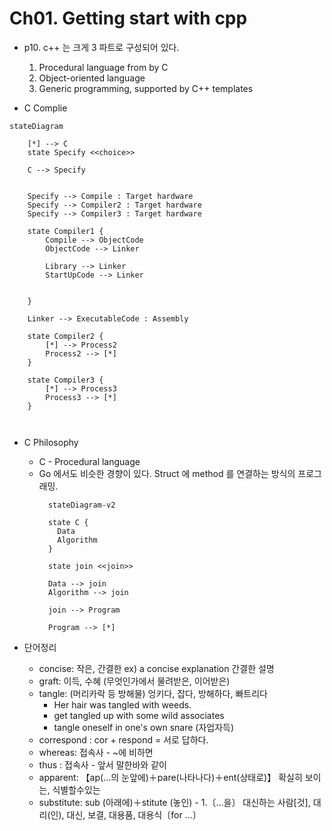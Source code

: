 # Ch01. Getting start with cpp

* p10. c++ 는 크게 3 파트로 구성되어 있다.
    1. Procedural language from by C
    2. Object-oriented language
    3. Generic programming, supported by C++ templates

* C Complie

~~~ mermaid
stateDiagram

    [*] --> C
    state Specify <<choice>>
    
    C --> Specify
   
    
    Specify --> Compile : Target hardware
    Specify --> Compiler2 : Target hardware
    Specify --> Compiler3 : Target hardware
    
    state Compiler1 {
        Compile --> ObjectCode
        ObjectCode --> Linker
        
        Library --> Linker
        StartUpCode --> Linker
        
        
    }
    
    Linker --> ExecutableCode : Assembly
    
    state Compiler2 {
        [*] --> Process2
        Process2 --> [*]
    }
    
    state Compiler3 {
        [*] --> Process3
        Process3 --> [*]
    }
    
  

~~~

* C Philosophy
    * C - Procedural language
    * Go 에서도 비슷한 경향이 있다. Struct 에 method 를 연결하는 방식의 프로그래밍.
      ~~~ mermaid
        stateDiagram-v2
        
        state C {
          Data
          Algorithm
        }
      
        state join <<join>>
      
        Data --> join
        Algorithm --> join
      
        join --> Program
        
        Program --> [*]
      
      ~~~

* 단어정리
    * concise: 작은, 간결한 ex) a concise explanation 간결한 설명
    * graft: 이득, 수혜 (무엇인가에서 물려받은, 이어받은)
    * tangle: (머리카락 등 방해물) 엉키다, 잡다, 방해하다, 빠트리다
        * Her hair was tangled with weeds.
        * get tangled up with some wild associates
        * tangle oneself in one's own snare (자업자득)
    * correspond : cor + respond = 서로 답하다.
    * whereas: 접속사 - ~에 비하면
    * thus : 접속사 - 앞서 말한바와 같이
    * apparent: 【ap(…의 눈앞에)＋pare(나타나다)＋ent(상태로)】 확실히 보이는, 식별할수있는
    * substitute: sub (아래에)＋stitute (놓인) - 1.〔…을〕 대신하는 사람[것], 대리(인), 대신, 보결, 대용품, 대용식〔for …〕